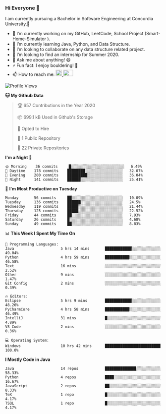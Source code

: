 ### Hi Everyone 👋
I am currently pursuing a Bachelor in Software Engineering at Concordia University.🏫

- 🔭 I’m currently working on my GitHub, LeetCode, School Project (Smart-Home-Simulator ).
- 🌱 I’m currently learning Java, Python, and Data Structure.
- 👯 I’m looking to collaborate on any data structure related project.
- 🤔 I’m looking to find an internship for Summer 2020.
- 💬 Ask me about anything! 😄
- ⚡ Fun fact: I enjoy bouldering! 🧗‍
- 📫 How to reach me: <a href="https://www.linkedin.com/in/siu-tong-ye/" target="_blank"> <img width="20px" width="32" src="https://cdn.jsdelivr.net/npm/simple-icons@v3/icons/linkedin.svg" /> </a> <a href="mailto:SiuTongYe@gmail.com" target="_blank"> <img height="20" width="32" src="https://cdn.jsdelivr.net/npm/simple-icons@v3/icons/gmail.svg" /> </a>

<!--START_SECTION:waka-->
![Profile Views](http://img.shields.io/badge/Profile%20Views-42-blue)

**🐱 My Github Data** 

> 🏆 657 Contributions in the Year 2020
 > 
> 📦 699.1 kB Used in Github's Storage 
 > 
> 💼 Opted to Hire
 > 
> 📜 1 Public Repository 
 > 
> 🔑 22 Private Repositories 

**I'm a Night 🦉** 

```text
🌞 Morning    36 commits     █░░░░░░░░░░░░░░░░░░░░░░░░   6.49% 
🌆 Daytime    178 commits    ████████░░░░░░░░░░░░░░░░░   32.07% 
🌃 Evening    200 commits    █████████░░░░░░░░░░░░░░░░   36.04% 
🌙 Night      141 commits    ██████░░░░░░░░░░░░░░░░░░░   25.41%

```
📅 **I'm Most Productive on Tuesday** 

```text
Monday       56 commits     ██░░░░░░░░░░░░░░░░░░░░░░░   10.09% 
Tuesday      136 commits    ██████░░░░░░░░░░░░░░░░░░░   24.5% 
Wednesday    119 commits    █████░░░░░░░░░░░░░░░░░░░░   21.44% 
Thursday     125 commits    █████░░░░░░░░░░░░░░░░░░░░   22.52% 
Friday       44 commits     ██░░░░░░░░░░░░░░░░░░░░░░░   7.93% 
Saturday     26 commits     █░░░░░░░░░░░░░░░░░░░░░░░░   4.68% 
Sunday       49 commits     ██░░░░░░░░░░░░░░░░░░░░░░░   8.83%

```


📊 **This Week I Spent My Time On** 

```text
💬 Programming Languages: 
Java                     5 hrs 14 mins       ████████████░░░░░░░░░░░░░   49.04% 
Python                   4 hrs 59 mins       ███████████░░░░░░░░░░░░░░   46.58% 
Text                     16 mins             ░░░░░░░░░░░░░░░░░░░░░░░░░   2.52% 
Other                    9 mins              ░░░░░░░░░░░░░░░░░░░░░░░░░   1.47% 
Git Config               2 mins              ░░░░░░░░░░░░░░░░░░░░░░░░░   0.39%

🔥 Editors: 
Eclipse                  5 hrs 9 mins        ████████████░░░░░░░░░░░░░   48.26% 
PyCharmCore              4 hrs 58 mins       ███████████░░░░░░░░░░░░░░   46.49% 
IntelliJ                 31 mins             █░░░░░░░░░░░░░░░░░░░░░░░░   4.89% 
VS Code                  2 mins              ░░░░░░░░░░░░░░░░░░░░░░░░░   0.36%

💻 Operating System: 
Windows                  10 hrs 42 mins      █████████████████████████   100.0%

```

**I Mostly Code in Java** 

```text
Java                     14 repos            ██████████████░░░░░░░░░░░   58.33% 
Python                   4 repos             ████░░░░░░░░░░░░░░░░░░░░░   16.67% 
JavaScript               2 repos             ██░░░░░░░░░░░░░░░░░░░░░░░   8.33% 
TeX                      1 repo              █░░░░░░░░░░░░░░░░░░░░░░░░   4.17% 
TSQL                     1 repo              █░░░░░░░░░░░░░░░░░░░░░░░░   4.17%

```



<!--END_SECTION:waka-->
